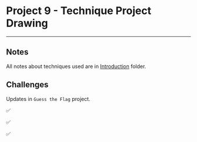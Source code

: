# Project 9 - Technique Project Drawing

---

## Notes

All notes about techniques used are in [Introduction](https://github.com/Sangsom/100-Days-of-SwiftUI/tree/master/Technique%20Projects/Project6%20-%20Animation/Introduction) folder.

## Challenges

Updates in `Guess the Flag` project.

✅

✅

✅
